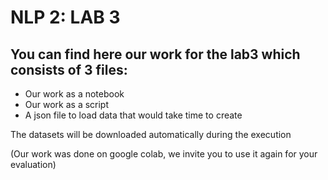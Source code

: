# NLP 2: LAB 3

## You can find here our work for the lab3 which consists of 3 files:<br>
- Our work as a notebook<br>
- Our work as a script<br>
- A json file to load data that would take time to create<br>

The datasets will be downloaded automatically during the execution

(Our work was done on google colab, we invite you to use it again for your evaluation)
